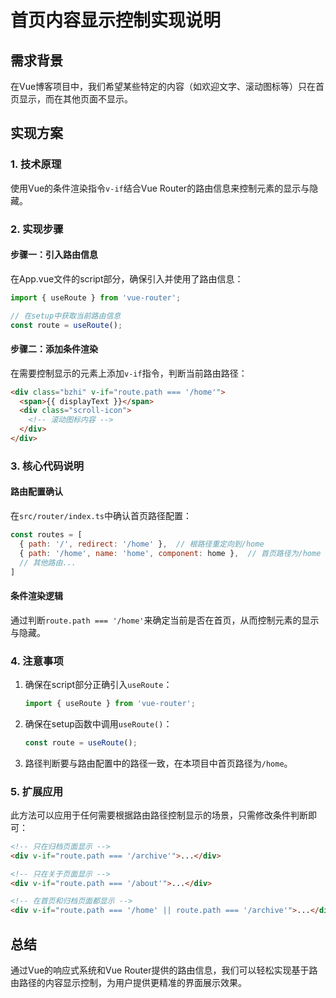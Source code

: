 # 首页内容显示控制实现说明

## 需求背景
在Vue博客项目中，我们希望某些特定的内容（如欢迎文字、滚动图标等）只在首页显示，而在其他页面不显示。

## 实现方案

### 1. 技术原理
使用Vue的条件渲染指令`v-if`结合Vue Router的路由信息来控制元素的显示与隐藏。

### 2. 实现步骤

#### 步骤一：引入路由信息
在App.vue文件的script部分，确保引入并使用了路由信息：

```javascript
import { useRoute } from 'vue-router';

// 在setup中获取当前路由信息
const route = useRoute();
```

#### 步骤二：添加条件渲染
在需要控制显示的元素上添加`v-if`指令，判断当前路由路径：

```html
<div class="bzhi" v-if="route.path === '/home'">
  <span>{{ displayText }}</span>
  <div class="scroll-icon">
    <!-- 滚动图标内容 -->
  </div>
</div>
```

### 3. 核心代码说明

#### 路由配置确认
在`src/router/index.ts`中确认首页路径配置：

```javascript
const routes = [
  { path: '/', redirect: '/home' },  // 根路径重定向到/home
  { path: '/home', name: 'home', component: home },  // 首页路径为/home
  // 其他路由...
]
```

#### 条件渲染逻辑
通过判断`route.path === '/home'`来确定当前是否在首页，从而控制元素的显示与隐藏。

### 4. 注意事项

1. 确保在script部分正确引入`useRoute`：
   ```javascript
   import { useRoute } from 'vue-router';
   ```

2. 确保在setup函数中调用`useRoute()`：
   ```javascript
   const route = useRoute();
   ```

3. 路径判断要与路由配置中的路径一致，在本项目中首页路径为`/home`。

### 5. 扩展应用

此方法可以应用于任何需要根据路由路径控制显示的场景，只需修改条件判断即可：

```html
<!-- 只在归档页面显示 -->
<div v-if="route.path === '/archive'">...</div>

<!-- 只在关于页面显示 -->
<div v-if="route.path === '/about'">...</div>

<!-- 在首页和归档页面都显示 -->
<div v-if="route.path === '/home' || route.path === '/archive'">...</div>
```

## 总结
通过Vue的响应式系统和Vue Router提供的路由信息，我们可以轻松实现基于路由路径的内容显示控制，为用户提供更精准的界面展示效果。